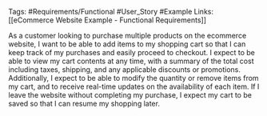 Tags: #Requirements/Functional #User_Story #Example 
Links: [[eCommerce Website Example - Functional Requirements]]


As a customer looking to purchase multiple products on the ecommerce website, I want to be able to add items to my shopping cart so that I can keep track of my purchases and easily proceed to checkout. I expect to be able to view my cart contents at any time, with a summary of the total cost including taxes, shipping, and any applicable discounts or promotions. Additionally, I expect to be able to modify the quantity or remove items from my cart, and to receive real-time updates on the availability of each item. If I leave the website without completing my purchase, I expect my cart to be saved so that I can resume my shopping later.

